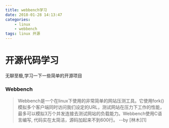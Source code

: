 ```yaml
---
title: webbench学习
date: 2018-01-28 14:13:47
categories:
    - linux
    - webbench
tags: linux 开源
---
```


# 开源代码学习


无聊至极,学习一下一些简单的开源项目

### Webbench

> Webbench是一个在linux下使用的非常简单的网站压测工具。它使用fork()模拟多个客户端同时访问我们设定的URL，测试网站在压力下工作的性能，最多可以模拟3万个并发连接去测试网站的负载能力。Webbench使用C语言编写, 代码实在太简洁，源码加起来不到600行。 --by [林木][1]

<!-- more -- >

#### 命令行参数解析
要看懂代码,最好先学习下`getopt_long`等函数的用法,他是c语言中用来解析命令行参数
分析一个很全的学习[博客1][2]和[博客2][3]
使用 getopt_long_only 时, - 和 --都可以作用于长选项, 而使用 getopt_only 时, 只有 --可以作用于长选项.
短选项:就是只是一个字符串如`-a -v`,只用-表示
长选项:一般如`--help --version`,在getopt_long_only中`-name`也是

`const char * optstring` optstring用来指定可以处理哪些选项
`"hvx:"`该示例表明程序可以接受3个选项: -h -v -x, 其中 x 后面的 :表示该选项后面要跟一个参数, 即如 -x 10的形式, 选项后面跟的参数会被保存到 optarg 变量中. 下面是一个使用示例
`extern int optind`  下一次调用getopt的时，从optind存储的位置处重新开始检查选项。 

#### 字符串处理函数
`strrchr()` 函数用于查找某字符在字符串中最后一次出现的位置，其原型为：
    `char * strrchr(const char *str, int c);`
    
`atoi` (表示ascii to integer)是把字符串转换成整型数的一个函数

`strncasecmp()`用来比较参数s1 和s2 字符串前n个字符，比较时会自动忽略大小写的差异

`strstr(str1,str2)` 函数用于判断字符串str2是否是str1的子串。如果是，则该函数返回str2在str1中首次出现的地址；否则，返回NULL
`strchr`是计算机的一个函数，原型为extern char *strchr(const char *s,char c)，可以查找字符串s中首次出现字符c的位置

函数`char * index(const char *s, int c); `函数说明index()用来找出参数s 字符串中第一个出现的参数c 地址

### fork讲解
[fork讲解][5]
这个代码总共执行多少次？
``` c
#include <stdio.h>
int main(int argc, char* argv[])
{
   fork();
   fork() && fork() || fork();
   fork();
   printf("+/n");
}
```
**20!** fork返回值只有0，1
所以最终结果就是0/1***0/1,所以只需要分析中间3个合理组合，只有5个符合条件，所以5×4=20
### 源代码分析
这里有别人[源代码分析][4]

### 

[1]: https://www.zhihu.com/question/26469623
[2]: http://blog.zhangjikai.com/2016/03/05/%E3%80%90C%E3%80%91%E8%A7%A3%E6%9E%90%E5%91%BD%E4%BB%A4%E8%A1%8C%E5%8F%82%E6%95%B0--getopt%E5%92%8Cgetopt_long/
[3]: http://blog.csdn.net/men_wen/article/details/61934376
[4]: http://www.cnblogs.com/xuning/p/3888699.html
[5]: http://blog.csdn.net/jason314/article/details/5640969

